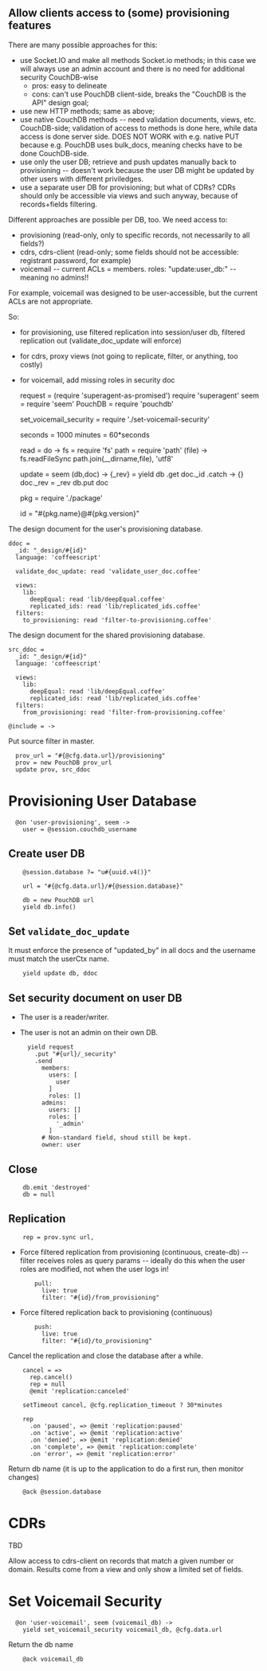 Allow clients access to (some) provisioning features
----------------------------------------------------

There are many possible approaches for this:
- use Socket.IO and make all methods Socket.io methods; in this case we will always use an admin account and there is no need for additional security CouchDB-wise
  - pros: easy to delineate
  - cons: can't use PouchDB client-side, breaks the "CouchDB is the API" design goal;
- use new HTTP methods; same as above;
- use native CouchDB methods -- need validation documents, views, etc. CouchDB-side; validation of access to methods is done here, while data access is done server side. DOES NOT WORK with e.g. native PUT because e.g. PouchDB uses bulk_docs, meaning checks have to be done CouchDB-side.
- use only the user DB; retrieve and push updates manually back to provisioning -- doesn't work because the user DB might be updated by other users with different priviledges.
- use a separate user DB for provisioning; but what of CDRs? CDRs should only be accessible via views and such anyway, because of records+fields filtering.

Different approaches are possible per DB, too. We need access to:
- provisioning (read-only, only to specific records, not necessarily to all fields?)
- cdrs, cdrs-client (read-only; some fields should not be accessible: registrant password, for example)
- voicemail -- current ACLs = members. roles: "update:user_db:" -- meaning no admins!!

For example, voicemail was designed to be user-accessible, but the current ACLs are not appropriate.

So:
- for provisioning, use filtered replication into session/user db, filtered replication out (validate_doc_update will enforce)
- for cdrs, proxy views (not going to replicate, filter, or anything, too costly)
- for voicemail, add missing roles in security doc

    request = (require 'superagent-as-promised') require 'superagent'
    seem = require 'seem'
    PouchDB = require 'pouchdb'

    set_voicemail_security = require './set-voicemail-security'

    seconds = 1000
    minutes = 60*seconds

    read = do ->
      fs = require 'fs'
      path = require 'path'
      (file) -> fs.readFileSync path.join(__dirname,file), 'utf8'

    update = seem (db,doc) ->
      {_rev} = yield db
        .get doc._id
        .catch -> {}
      doc._rev = _rev
      db.put doc

    pkg = require './package'

    id = "#{pkg.name}@#{pkg.version}"

The design document for the user's provisioning database.

    ddoc =
      _id: "_design/#{id}"
      language: 'coffeescript'

      validate_doc_update: read 'validate_user_doc.coffee'

      views:
        lib:
          deepEqual: read 'lib/deepEqual.coffee'
          replicated_ids: read 'lib/replicated_ids.coffee'
      filters:
        to_provisioning: read 'filter-to-provisioning.coffee'

The design document for the shared provisioning database.

    src_ddoc =
      _id: "_design/#{id}"
      language: 'coffeescript'

      views:
        lib:
          deepEqual: read 'lib/deepEqual.coffee'
          replicated_ids: read 'lib/replicated_ids.coffee'
      filters:
        from_provisioning: read 'filter-from-provisioning.coffee'

    @include = ->

Put source filter in master.

      prov_url = "#{@cfg.data.url}/provisioning"
      prov = new PouchDB prov_url
      update prov, src_ddoc

Provisioning User Database
==========================

      @on 'user-provisioning', seem ->
        user = @session.couchdb_username

Create user DB
--------------

        @session.database ?= "u#{uuid.v4()}"

        url = "#{@cfg.data.url}/#{@session.database}"

        db = new PouchDB url
        yield db.info()

Set `validate_doc_update`
-------------------------

It must enforce the presence of "updated_by" in all docs and the username must match the userCtx name.

        yield update db, ddoc

Set security document on user DB
--------------------------------

- The user is a reader/writer.
- The user is not an admin on their own DB.

        yield request
          .put "#{url}/_security"
          .send
            members:
              users: [
                user
              ]
              roles: []
            admins:
              users: []
              roles: [
                '_admin'
              ]
            # Non-standard field, shoud still be kept.
            owner: user

Close
-----

        db.emit 'destroyed'
        db = null

Replication
-----------

        rep = prov.sync url,

- Force filtered replication from provisioning (continuous, create-db) -- filter receives roles as query params -- ideally do this when the user roles are modified, not when the user logs in!

          pull:
            live: true
            filter: "#{id}/from_provisioning"

- Force filtered replication back to provisioning (continuous)

          push:
            live: true
            filter: "#{id}/to_provisioning"

Cancel the replication and close the database after a while.

        cancel = =>
          rep.cancel()
          rep = null
          @emit 'replication:canceled'

        setTimeout cancel, @cfg.replication_timeout ? 30*minutes

        rep
          .on 'paused', => @emit 'replication:paused'
          .on 'active', => @emit 'replication:active'
          .on 'denied', => @emit 'replication:denied'
          .on 'complete', => @emit 'replication:complete'
          .on 'error', => @emit 'replication:error'

Return db name (it is up to the application to do a first run, then monitor changes)

        @ack @session.database

CDRs
====

TBD

Allow access to cdrs-client on records that match a given number or domain.
Results come from a view and only show a limited set of fields.

Set Voicemail Security
======================

      @on 'user-voicemail', seem (voicemail_db) ->
        yield set_voicemail_security voicemail_db, @cfg.data.url

Return the db name

        @ack voicemail_db
